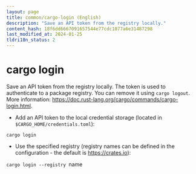 ```yaml
---
layout: page
title: common/cargo-login (English)
description: "Save an API token from the registry locally."
content_hash: 18f6dd6667091657544e77cdc1077a6e31487298
last_modified_at: 2024-01-25
tldri18n_status: 2
---
```

# cargo login

Save an API token from the registry locally.
The token is used to authenticate to a package registry. You can remove it using `cargo logout`.
More information: <https://doc.rust-lang.org/cargo/commands/cargo-login.html>.

- Add an API token to the local credential storage (located in `$CARGO_HOME/credentials.toml`):

`cargo login`

- Use the specified registry (registry names can be defined in the configuration - the default is <https://crates.io>):

`cargo login --registry `<span class="tldr-var badge badge-pill bg-dark-lm bg-white-dm text-white-lm text-dark-dm font-weight-bold">name</span>
